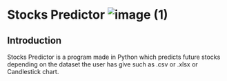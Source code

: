 # Stocks Predictor ![image (1)](https://github.com/user-attachments/assets/754a4a56-8dc8-4e50-b43b-c3c3da9d96c2)


## Introduction

Stocks Predictor is a program made in Python which predicts future stocks depending on the dataset the user has give such as .csv or .xlsx or Candlestick chart.
